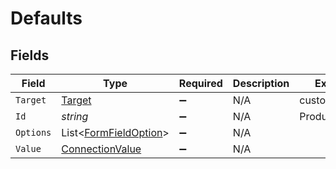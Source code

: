 # Defaults


## Fields

| Field                                                               | Type                                                                | Required                                                            | Description                                                         | Example                                                             |
| ------------------------------------------------------------------- | ------------------------------------------------------------------- | ------------------------------------------------------------------- | ------------------------------------------------------------------- | ------------------------------------------------------------------- |
| `Target`                                                            | [Target](../../Models/Components/Target.md)                         | :heavy_minus_sign:                                                  | N/A                                                                 | custom_fields                                                       |
| `Id`                                                                | *string*                                                            | :heavy_minus_sign:                                                  | N/A                                                                 | ProductInterest                                                     |
| `Options`                                                           | List<[FormFieldOption](../../Models/Components/FormFieldOption.md)> | :heavy_minus_sign:                                                  | N/A                                                                 |                                                                     |
| `Value`                                                             | [ConnectionValue](../../Models/Components/ConnectionValue.md)       | :heavy_minus_sign:                                                  | N/A                                                                 |                                                                     |